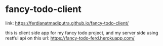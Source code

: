 # fancy-todo-client
link: https://ferdianatmadiputra.github.io/fancy-todo-client/



this is client side app for my fancy todo project,
and my server side using restful api on this url:
https://fancy-todo-ferd.herokuapp.com/
